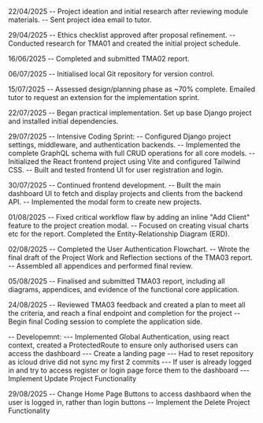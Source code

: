 22/04/2025
-- Project ideation and initial research after reviewing module materials.
-- Sent project idea email to tutor.

29/04/2025
-- Ethics checklist approved after proposal refinement.
-- Conducted research for TMA01 and created the initial project schedule.

16/06/2025
-- Completed and submitted TMA02 report.

06/07/2025
-- Initialised local Git repository for version control.

15/07/2025
-- Assessed design/planning phase as ~70% complete. Emailed tutor to request an extension for the implementation sprint.

22/07/2025
-- Began practical implementation. Set up base Django project and installed initial dependencies.

29/07/2025
-- Intensive Coding Sprint:
-- Configured Django project settings, middleware, and authentication backends.
-- Implemented the complete GraphQL schema with full CRUD operations for all core models.
-- Initialized the React frontend project using Vite and configured Tailwind CSS.
-- Built and tested frontend UI for user registration and login.

30/07/2025
-- Continued frontend development.
-- Built the main dashboard UI to fetch and display projects and clients from the backend API.
-- Implemented the modal form to create new projects.

01/08/2025
-- Fixed critical workflow flaw by adding an inline "Add Client" feature to the project creation modal.
-- Focused on creating visual charts etc for the report. Completed the Entity-Relationship Diagram (ERD).

02/08/2025
-- Completed the User Authentication Flowchart.
-- Wrote the final draft of the Project Work and Reflection sections of the TMA03 report.
-- Assembled all appendices and performed final review.

05/08/2025
-- Finalised and submitted TMA03 report, including all diagrams, appendices, and evidence of the functional core application.

24/08/2025
-- Reviewed TMA03 feedback and created a plan to meet all the criteria, and reach a final endpoint and completion for the project
-- Begin final Coding session to complete the application side.

-- Developemnt:
--- Implemented Global Authentication, using react context, created a ProtectedRoute to ensure only authorised users can access the dashboard
--- Create a landing page
--- Had to reset repository as icloud drive did not sync my first 2 commits
--- If user is already logged in and try to access register or login page force them to the dashboard
--- Implement Update Project Functionality

29/08/2025
-- Change Home Page Buttons to access dashbaord when the user is logged in, rather than login buttons
-- Implement the Delete Project Functionality
